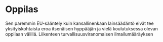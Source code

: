 # Oppilas

Sen paremmin EU-sääntely kuin kansallinenkaan lainsäädäntö eivät tee yksityiskohtaista eroa itsenäisen hyppääjän ja vielä koulutuksessa olevan oppilaan välillä. Liikenteen turvallisuusviranomaisen ilmailumääräyksen 